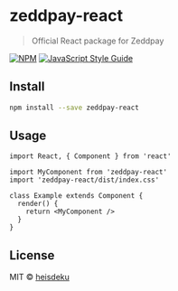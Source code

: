 # zeddpay-react

> Official React package for Zeddpay

[![NPM](https://img.shields.io/npm/v/zeddpay-react.svg)](https://www.npmjs.com/package/zeddpay-react) [![JavaScript Style Guide](https://img.shields.io/badge/code_style-standard-brightgreen.svg)](https://standardjs.com)

## Install

```bash
npm install --save zeddpay-react
```

## Usage

```tsx
import React, { Component } from 'react'

import MyComponent from 'zeddpay-react'
import 'zeddpay-react/dist/index.css'

class Example extends Component {
  render() {
    return <MyComponent />
  }
}
```

## License

MIT © [heisdeku](https://github.com/heisdeku)

